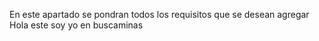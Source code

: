 En este apartado se pondran todos los requisitos que se desean agregar
Hola este soy yo en buscaminas